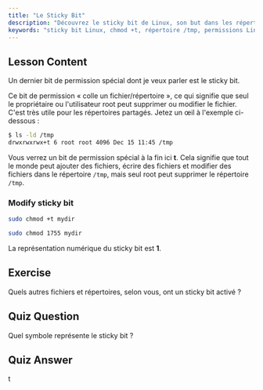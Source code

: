 ```yaml
---
title: "Le Sticky Bit"
description: "Découvrez le sticky bit de Linux, son but dans les répertoires partagés comme /tmp, et comment le définir en utilisant chmod. Comprenez cette permission de fichier clé !"
keywords: "sticky bit Linux, chmod +t, répertoire /tmp, permissions Linux, sécurité des fichiers, tutoriel Linux, Linux pour débutants"
---
```


## Lesson Content

Un dernier bit de permission spécial dont je veux parler est le sticky bit.

Ce bit de permission « colle un fichier/répertoire », ce qui signifie que seul le propriétaire ou l'utilisateur root peut supprimer ou modifier le fichier. C'est très utile pour les répertoires partagés. Jetez un œil à l'exemple ci-dessous :

```bash
$ ls -ld /tmp
drwxrwxrwx+t 6 root root 4096 Dec 15 11:45 /tmp
```

Vous verrez un bit de permission spécial à la fin ici **t**. Cela signifie que tout le monde peut ajouter des fichiers, écrire des fichiers et modifier des fichiers dans le répertoire `/tmp`, mais seul root peut supprimer le répertoire `/tmp`.

### Modify sticky bit

```bash
sudo chmod +t mydir

sudo chmod 1755 mydir
```

La représentation numérique du sticky bit est **1**.

## Exercise

Quels autres fichiers et répertoires, selon vous, ont un sticky bit activé ?

## Quiz Question

Quel symbole représente le sticky bit ?

## Quiz Answer

t
